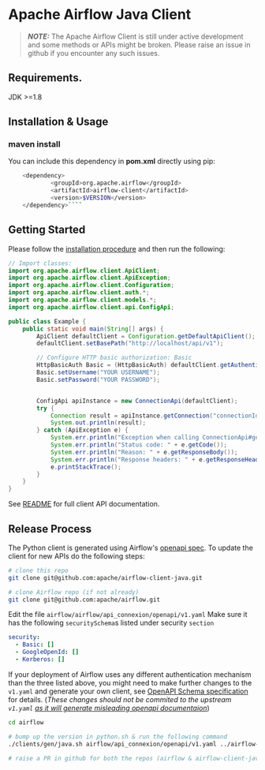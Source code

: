 <!--
 Licensed to the Apache Software Foundation (ASF) under one
 or more contributor license agreements.  See the NOTICE file
 distributed with this work for additional information
 regarding copyright ownership.  The ASF licenses this file
 to you under the Apache License, Version 2.0 (the
 "License"); you may not use this file except in compliance
 with the License.  You may obtain a copy of the License at

   http://www.apache.org/licenses/LICENSE-2.0

 Unless required by applicable law or agreed to in writing,
 software distributed under the License is distributed on an
 "AS IS" BASIS, WITHOUT WARRANTIES OR CONDITIONS OF ANY
 KIND, either express or implied.  See the License for the
 specific language governing permissions and limitations
 under the License.
 -->

# Apache Airflow Java Client
 
> **_NOTE:_**  The Apache Airflow Client is still under active development and some methods
> or APIs might be broken. Please raise an issue in github if you encounter any such issues.



## Requirements.
JDK >=1.8

## Installation & Usage
### maven install

You can include this dependency in **pom.xml** directly using pip:

```sh
    <dependency>
            <groupId>org.apache.airflow</groupId>
            <artifactId>airflow-client</artifactId>
            <version>$VERSION</version>
    </dependency>````
```

## Getting Started

Please follow the [installation procedure](#installation--usage) and then run the following:

```java
// Import classes:
import org.apache.airflow.client.ApiClient;
import org.apache.airflow.client.ApiException;
import org.apache.airflow.client.Configuration;
import org.apache.airflow.client.auth.*;
import org.apache.airflow.client.models.*;
import org.apache.airflow.client.api.ConfigApi;

public class Example {
    public static void main(String[] args) {
        ApiClient defaultClient = Configuration.getDefaultApiClient();
        defaultClient.setBasePath("http://localhost/api/v1");

        // Configure HTTP basic authorization: Basic
        HttpBasicAuth Basic = (HttpBasicAuth) defaultClient.getAuthentication("Basic");
        Basic.setUsername("YOUR USERNAME");
        Basic.setPassword("YOUR PASSWORD");


        ConfigApi apiInstance = new ConnectionApi(defaultClient);
        try {
            Connection result = apiInstance.getConnection("connectionId");
            System.out.println(result);
        } catch (ApiException e) {
            System.err.println("Exception when calling ConnectionApi#getConnection");
            System.err.println("Status code: " + e.getCode());
            System.err.println("Reason: " + e.getResponseBody());
            System.err.println("Response headers: " + e.getResponseHeaders());
            e.printStackTrace();
        }
    }
}


```

See [README](./airflow_client/README.md#documentation-for-api-endpoints) for full client API documentation.

## Release Process

The Python client is generated using Airflow's [openapi spec](https://github.com/apache/airflow/blob/master/clients/gen/python.sh).
To update the client for new APIs do the following steps:

```bash
# clone this repo
git clone git@github.com:apache/airflow-client-java.git

# clone Airflow repo (if not already)
git clone git@github.com:apache/airflow.git
```
Edit the file `airflow/airflow/api_connexion/openapi/v1.yaml`
Make sure it has the following `securitySchema`s listed under security `section`
```yaml
security: 
  - Basic: []
  - GoogleOpenId: []
  - Kerberos: []
```
If your deployment of Airflow uses any different authentication mechanism than the three listed above, you might need to make further changes to the `v1.yaml` and generate your own client, see [OpenAPI Schema specification](https://swagger.io/docs/specification/authentication/) for details.
(*These changes should not be commited to the upstream `v1.yaml` [as it will generate misleading openapi documentaion](https://github.com/apache/airflow/pull/17174)*)

```bash 
cd airflow

# bump up the version in python.sh & run the following command 
./clients/gen/java.sh airflow/api_connexion/openapi/v1.yaml ../airflow-client-java/airflow-client

# raise a PR in github for both the repos (airflow & airflow-client-java)
```
